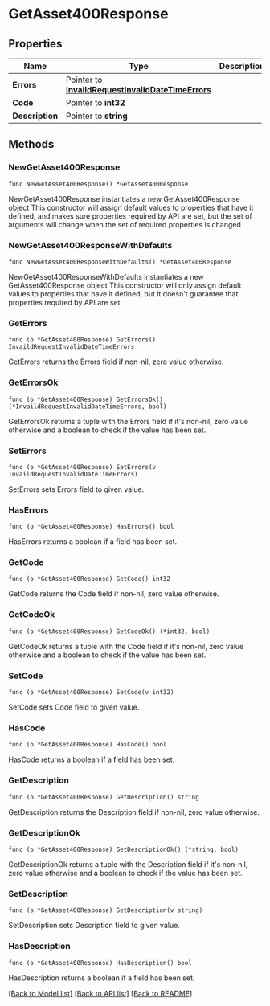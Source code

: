 # GetAsset400Response

## Properties

Name | Type | Description | Notes
------------ | ------------- | ------------- | -------------
**Errors** | Pointer to [**InvaildRequestInvalidDateTimeErrors**](InvaildRequestInvalidDateTimeErrors.md) |  | [optional] 
**Code** | Pointer to **int32** |  | [optional] 
**Description** | Pointer to **string** |  | [optional] 

## Methods

### NewGetAsset400Response

`func NewGetAsset400Response() *GetAsset400Response`

NewGetAsset400Response instantiates a new GetAsset400Response object
This constructor will assign default values to properties that have it defined,
and makes sure properties required by API are set, but the set of arguments
will change when the set of required properties is changed

### NewGetAsset400ResponseWithDefaults

`func NewGetAsset400ResponseWithDefaults() *GetAsset400Response`

NewGetAsset400ResponseWithDefaults instantiates a new GetAsset400Response object
This constructor will only assign default values to properties that have it defined,
but it doesn't guarantee that properties required by API are set

### GetErrors

`func (o *GetAsset400Response) GetErrors() InvaildRequestInvalidDateTimeErrors`

GetErrors returns the Errors field if non-nil, zero value otherwise.

### GetErrorsOk

`func (o *GetAsset400Response) GetErrorsOk() (*InvaildRequestInvalidDateTimeErrors, bool)`

GetErrorsOk returns a tuple with the Errors field if it's non-nil, zero value otherwise
and a boolean to check if the value has been set.

### SetErrors

`func (o *GetAsset400Response) SetErrors(v InvaildRequestInvalidDateTimeErrors)`

SetErrors sets Errors field to given value.

### HasErrors

`func (o *GetAsset400Response) HasErrors() bool`

HasErrors returns a boolean if a field has been set.

### GetCode

`func (o *GetAsset400Response) GetCode() int32`

GetCode returns the Code field if non-nil, zero value otherwise.

### GetCodeOk

`func (o *GetAsset400Response) GetCodeOk() (*int32, bool)`

GetCodeOk returns a tuple with the Code field if it's non-nil, zero value otherwise
and a boolean to check if the value has been set.

### SetCode

`func (o *GetAsset400Response) SetCode(v int32)`

SetCode sets Code field to given value.

### HasCode

`func (o *GetAsset400Response) HasCode() bool`

HasCode returns a boolean if a field has been set.

### GetDescription

`func (o *GetAsset400Response) GetDescription() string`

GetDescription returns the Description field if non-nil, zero value otherwise.

### GetDescriptionOk

`func (o *GetAsset400Response) GetDescriptionOk() (*string, bool)`

GetDescriptionOk returns a tuple with the Description field if it's non-nil, zero value otherwise
and a boolean to check if the value has been set.

### SetDescription

`func (o *GetAsset400Response) SetDescription(v string)`

SetDescription sets Description field to given value.

### HasDescription

`func (o *GetAsset400Response) HasDescription() bool`

HasDescription returns a boolean if a field has been set.


[[Back to Model list]](../README.md#documentation-for-models) [[Back to API list]](../README.md#documentation-for-api-endpoints) [[Back to README]](../README.md)


